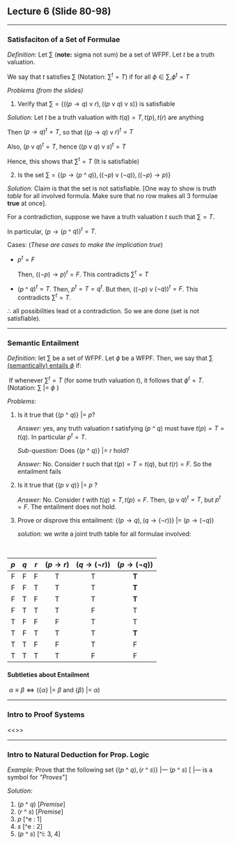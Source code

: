 ## Lecture 6 (Slide 80-98)

---

### Satisfaciton of a Set of Formulae

*Definition:* Let $\sum$ (**note:** sigma not sum) be a set of WFPF. Let $t$ be a truth valuation.

We say that $t$ satisfies $\sum$ (Notation: $\sum^t = T$) if for all $\phi \in \sum, \phi^t = T$

*Problems (from the slides)* 

1. Verify that $\sum = \{ ((p \rightarrow q)$ v $r), ((p$ v $q)$ v $s)\}$ is satisfiable

*Solution:* Let $t$ be a truth valuation with $t(q) = T, t(p), t(r)$ are anything

Then $(p \rightarrow q)^t = T$, so that $((p \rightarrow q)$ v $r)^t = T$

Also, $(p$ v $q)^t = T$, hence $((p$ v $q)$ v $s)^t = T$ 

Hence, this shows that $\sum^t = T$ (It is satisfiable)

2. Is the set $\sum = \{ (p \rightarrow (p$ ^ $q)), ((\neg p)$ v $(\neg q)), ((\neg p) \rightarrow p) \}$

*Solution:* Claim is that the set is not satisfiable. [One way to show is *truth table* for all involved formula. Make sure that no row makes all 3 formulae **true** at once].

For a contradiction, suppose we have a truth valuation $t$ such that $\sum = T$.

In particular, $(p \rightarrow (p$ ^ $q))^t = T$. 

Cases: (*These are cases to make the implication true*)

- $p^t = F$ 

  Then, $((\neg p) \rightarrow p)^t = F$. This contradicts $\sum^t = T$

- $(p$ ^ $q)^t = T$. Then, $p^t = T = q^t$. But then, $((\neg p)$ v $(\neg q))^t = F$. This contradicts $\sum^t = T$.

$\therefore$ all possibilities lead ot a contradiction. So we are done (set is not satisfiable).

---

### Semantic Entailment

*Definition:* let $\sum$ be a set of WFPF. Let $\phi$ be a WFPF. Then, we say that <u>$\sum$ (semantically) entails $\phi$</u> if:

​	If whenever $\sum^t = T$ (for some truth valuation $t$), it follows that $\phi^t = T$. (Notation: $\sum$ |= $\phi$ ) 

[^ remark ]: The notion of semantic entailment will be a key ingredient in defining the soundness and completeness of our proof system
[^ remark ]: It is crucial to understand that the definition made assers nothing for $\sum^t = F$.
[^ remark ]: To prove an entailment does **not** hold, we must exhibit a truth valuation that satisfies $\sum$, but doesn't satisfy $\phi$. i.e. $\sum^t = T$ but $\phi^t = F$



*Problems:* 

1. Is it true that $\{ (p$ ^ $q)\}$  |= $p$?

   *Answer:* yes, any truth valuation $t$ satisfying $(p$ ^ $q)$ must have $t(p) = T = t(q)$. In particular $p^t = T$. 

   *Sub-question:* Does $\{ (p$ ^ $q)\}$ |= $r$ hold?

   *Answer:* No. Consider $t$ such that $t(p) = T = t(q)$, but $t(r) = F$. So the entailment fails

2. Is it true that $\{(p$ v $q)\}$ |= $p$ ?

   *Answer:* No. Consider $t$ with $t(q) = T, t(p)=F$. Then, $(p$ v $q)^t = T$, but $p^t = F$. The entailment does not hold.

3. Prove or disprove this entailment: $\{ (p \rightarrow q), (q \rightarrow (\neg r)) \}$ |= $(p \rightarrow (\neg q))$ 

   *solution:* we write a joint truth table for all formulae involved:

   ​

| $p$  | $q$  | $r$  | $(p \rightarrow r)$ | $(q \rightarrow (\neg r))$ | $(p \rightarrow (\neg q))$ |
| :--: | :--: | :--: | :-----------------: | :------------------------: | :------------------------: |
|  F   |  F   |  F   |          T          |             T              |           **T**            |
|  F   |  F   |  T   |          T          |             T              |           **T**            |
|  F   |  T   |  F   |          T          |             T              |           **T**            |
|  F   |  T   |  T   |          T          |             F              |             T              |
|  T   |  F   |  F   |          F          |             T              |             T              |
|  T   |  F   |  T   |          T          |             T              |           **T**            |
|  T   |  T   |  F   |          F          |             T              |             F              |
|  T   |  T   |  T   |          T          |             F              |             F              |

[^ NOTE ]: the rows that are bolded are the only rows where the set is saitsfied. Hence, they're the only ones that matter for verifying the entailment. Since all the **bold** rows also have $T$ for $(p \rightarrow (\neg q))$, the entailment holds.

#### Subtleties about Entailment

[^ remark ]: Any statement lie "For all $x \in \emptyset, x < 6$" is true. The empty set $\emptyset$, provides no counter-example $x \in \emptyset$, such that $x < 6$ is not true.
[^ remark ]: By the same token "For all $\phi \in \emptyset$ , $\phi^t = T$ is true. (for any truth valuation $t$).
[^remark]: Moral: <u>The empty set, $\emptyset$ is satisfied under any truth valuation</u>
[^remark]: Moral: If $\emptyset$ |= $\phi$, then $\phi$ is a **tautology**.
[^remark]: If $\phi$ is a tautology, then $\sum$ |= $\phi$, for any $\sum$. 
[^ remark ]: if $\sum$ is not satisfiable, then $\sum$ |= $\phi$, <u>for any $\phi$.</u>
[^ remark ]: An equivalence of $\equiv$ using |= is:

​	$\alpha \equiv \beta \iff (\{ \alpha\}$ |= $\beta$ and $\{ \beta \}$ |= $\alpha)$ 

---

### Intro to Proof Systems

<<<DEFERRED TO THURS LECTURE>>>

---

### Intro to Natural Deduction for Prop. Logic

*Example:* Prove that the following set $\{ (p$ ^ $q), (r$ ^ $s) \}$ |— $(p$ ^ $s)$    [ |— is a symbol for *"Proves*"]

*Solution:* 

1. $(p$ ^ $q)$ [*Premise*]
2. $(r$ ^ $s)$ [*Premise*]
3. $p$         \[^e : 1]
4. $s$         \[^e : 2]
5. $(p$ ^ $s)$ \[^i: 3, 4]

[^ remark ]: Every line of a proof is a WFPF
[^ remark ]: Every line is justified, either by *Premise* or by some inference rule, referring to previous line(s).
[^remark ]: The proof starts from the given *Premises* and ends at the given *Conclusion*.